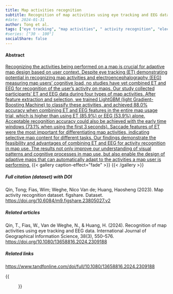 ```yaml
---
title: Map activities recognition
subtitle: Recognition of map activities using eye tracking and EEG data
#date: 2024-01-31
author: Tong et al.
tags: ["eye tracking", "map activities", " activity recognition", "electroencephalography", "map adaptation"]
#series: ["30 - 100"]
socialShare: false
---
```


#### Abstract
[Recognizing the activities being performed on a map is crucial for adaptive map design based on user context. Despite eye tracking (ET) demonstrating potential in recognizing map activities and electroencephalography (EEG) measuring map users’ cognitive load, no studies have yet combined ET and EEG for recognition of the user’s activity on maps. Our study collected participants’ ET and EEG data during four types of map activities. After feature extraction and selection, we trained LightGBM (light Gradient-Boosting Machine) to classify these activities, and achieved 88.0% accuracy when combining ET and EEG features in the entire map usage trial, which is higher than using ET (85.9%) or EEG (53.9%) alone. Acceptable recognition accuracy could also be achieved with the early time windows (73.1% when using the first 3 seconds). Saccade features of ET were the most important for differentiating map activities, indicating selective map content for different tasks. Our findings demonstrate the feasibility and advantages of combining ET and EEG for activity recognition in map use. The results not only improve our understanding of visual patterns and cognitive processes in map use, but also enable the design of adaptive maps that can automatically adapt to the activities a map user is performing.](https://www.tandfonline.com/doi/abs/10.1080/13658816.2024.2309188)
{{< gallery caption-effect="fade" >}}
{{< /gallery >}}
##### Full citation (dataset) with DOI
Qin, Tong; Fias, Wim; Weghe, Nico Van de; Huang, Haosheng (2023). Map activity recognition dataset. figshare. Dataset. https://doi.org/10.6084/m9.figshare.23805027.v2

##### Related articles
Qin, T., Fias, W., Van de Weghe, N., & Huang, H. (2024). Recognition of map activities using eye tracking and EEG data. International Journal of Geographical Information Science, 38(3), 550–576. https://doi.org/10.1080/13658816.2024.2309188 

##### Related links
https://www.tandfonline.com/doi/full/10.1080/13658816.2024.2309188

{{<figure src="/Repository/img/img07.jpg">}}
<!--more-->